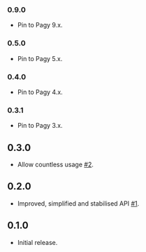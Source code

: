 ### 0.9.0

- Pin to Pagy 9.x.

### 0.5.0

- Pin to Pagy 5.x.

### 0.4.0

- Pin to Pagy 4.x.

### 0.3.1

- Pin to Pagy 3.x.

## 0.3.0

- Allow countless usage [#2](https://github.com/bsm/grape-pagy/pull/2).

## 0.2.0

- Improved, simplified and stabilised API [#1](https://github.com/bsm/grape-pagy/pull/1).

## 0.1.0

- Initial release.
